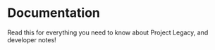 # Documentation
Read this for everything you need to know about Project Legacy, and developer notes!
